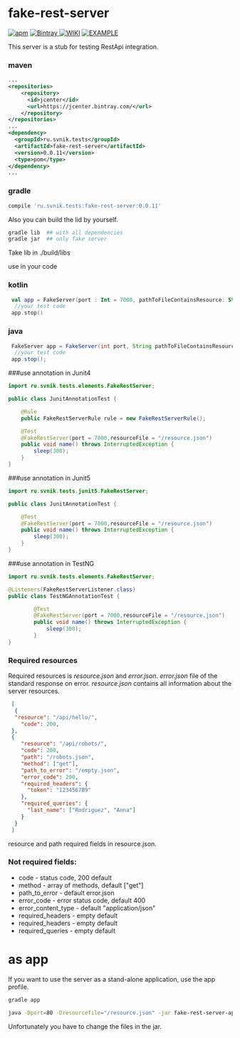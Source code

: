 # fake-rest-server
[![apm](https://img.shields.io/apm/l/vim-mode.svg?style=flat)](https://github.com/stasek/fake-rest-server/blob/master/LICENSE) [ ![Bintray](https://api.bintray.com/packages/stasek/maven/fake-rest-server/images/download.svg) ](https://bintray.com/stasek/maven/fake-rest-server/_latestVersion) [ ![WIKI](https://img.shields.io/badge/WIKI-READ-RED.svg)](https://github.com/stasek/fake-rest-server/wiki)
 [ ![EXAMPLE](https://img.shields.io/badge/example-see-grey.svg)](https://github.com/stasek/example_fake_server)

This server is a stub for testing RestApi integration.
### maven
```xml
...
<repositories>
    <repository>
      <id>jcenter</id>
      <url>https://jcenter.bintray.com/</url>
    </repository>
</repositories>
...
<dependency>
  <groupId>ru.svnik.tests</groupId>
  <artifactId>fake-rest-server</artifactId>
  <version>0.0.11</version>
  <type>pom</type>
</dependency>
...
```
### gradle
```gradle
compile 'ru.svnik.tests:fake-rest-server:0.0.11'
```

Also you can build the lid by yourself.

```sh
gradle lib  ## with all dependencies
gradle jar  ## only fake server
```
Take lib in ./build/libs

 use in your code
### kotlin
```kotlin
 val app = FakeServer(port : Int = 7000, pathToFileContainsResource: String = "/resource.json").server()
  //your test code
 app.stop()
```
### java
```java
 FakeServer app = FakeServer(int port, String pathToFileContainsResource).server();
  //your test code
 app.stop();
```

###use annotation in Junit4
```java
import ru.svnik.tests.elements.FakeRestServer;

public class JunitAnnotationTest {

    @Rule
    public FakeRestServerRule rule = new FakeRestServerRule();

    @Test
    @FakeRestServer(port = 7000,resourceFile = "/resource.json")
    public void name() throws InterruptedException {
        sleep(300);
    }
}
``` 

###use annotation in Junit5
```java
import ru.svnik.tests.junit5.FakeRestServer;

public class JunitAnnotationTest {

    @Test
    @FakeRestServer(port = 7000,resourceFile = "/resource.json")
    public void name() throws InterruptedException {
        sleep(300);
    }
}
``` 

###use annotation in TestNG

```java
import ru.svnik.tests.elements.FakeRestServer;

@Listeners(FakeRestServerListener.class)
public class TestNGAnnotationTest {

        @Test
        @FakeRestServer(port = 7000,resourceFile = "/resource.json")
        public void name() throws InterruptedException {
            sleep(300);
        }
}
``` 

### Required resources
Required resources is *resource.json* and *error.json*.
*error.json*  file of the standard response on error.
*resource.json* contains all information about the server resources.
```json
 [
  {
  "resource": "/api/hello/",
    "code": 200,
 },
 {
    "resource": "/api/robots/",
    "code": 200,
    "path": "/robots.json",
    "method": ["get"],
    "path_to_error": "/empty.json",
    "error_code": 200,
    "required_headers": {
      "token": "123456789"
    },
    "required_queries": {
      "last_name": ["Rodriguez", "Anna"]
    }
  }
 ]
```
resource and path required fields in resource.json.

### Not required fields:

+ code -  status code, 200 default
+ method - array of methods, default ["get"]
+ path_to_error - default error.json
+ error_code - error status code, default 400
+ error_content_type - default "application/json"
+ required_headers - empty default
+ required_headers - empty default
+ required_queries - empty default

# as app
If you want to use the server as a stand-alone application, use the app profile.
```sh
gradle app

java -Dport=80 -Dresourcefile="/resource.json" -jar fake-rest-server-app-version-hash.jar
```
Unfortunately you have to change the files in the jar.